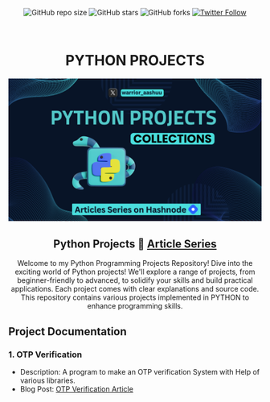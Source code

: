 <div align="center">

![GitHub repo size](https://img.shields.io/github/repo-size/codeaashu/python-projects)
  ![GitHub stars](https://img.shields.io/github/stars/codeaashu/python-projects?style=social)
  ![GitHub forks](https://img.shields.io/github/forks/codeaashu/python-projects?style=social)
[![Twitter Follow](https://img.shields.io/twitter/follow/warrior_aashuu?style=social)](https://twitter.com/intent/follow?screen_name=warrior_aashuu)

<br />
  <h1 align="center"><b>PYTHON PROJECTS</b></h1>
  
  <img src="./assets/python projects cover.png" />

  <h2 align="center">Python Projects 🚀 <a href="https://codeaashu.hashnode.dev/series/python-projects">Article Series</a></h2>

Welcome to my Python Programming Projects Repository! Dive into the exciting world of Python projects! We'll explore a range of projects, from beginner-friendly to advanced, to solidify your skills and build practical applications. Each project comes with clear explanations and source code. This repository contains various projects implemented in PYTHON to enhance programming skills.

</div>

## 
## Project Documentation

### 1. OTP Verification

- Description: A program to make an OTP verification System with Help of various libraries.
- Blog Post: [OTP Verification Article](https://codeaashu.hashnode.dev/otp-verification-using-python)
